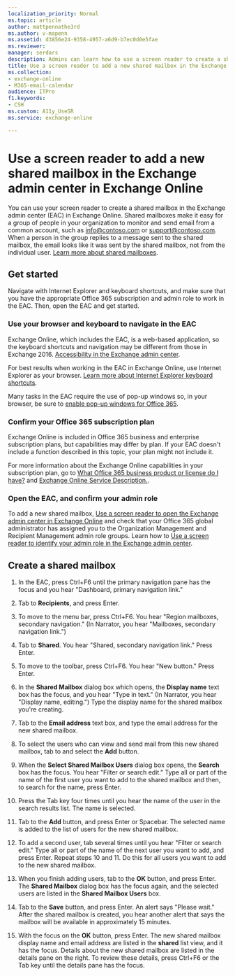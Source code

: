 ```yaml
---
localization_priority: Normal
ms.topic: article
author: mattpennathe3rd
ms.author: v-mapenn
ms.assetid: d3856e24-9358-4957-a6d9-b7ec0d0e5fae
ms.reviewer: 
manager: serdars
description: Admins can learn how to use a screen reader to create a shared mailbox in the Exchange admin center (EAC) in Exchange Online.
title: Use a screen reader to add a new shared mailbox in the Exchange admin center in Exchange Online
ms.collection: 
- exchange-online
- M365-email-calendar
audience: ITPro
f1.keywords:
- CSH
ms.custom: A11y_UseSR
ms.service: exchange-online

---
```


# Use a screen reader to add a new shared mailbox in the Exchange admin center in Exchange Online

You can use your screen reader to create a shared mailbox in the Exchange admin center (EAC) in Exchange Online. Shared mailboxes make it easy for a group of people in your organization to monitor and send email from a common account, such as info@contoso.com or support@contoso.com. When a person in the group replies to a message sent to the shared mailbox, the email looks like it was sent by the shared mailbox, not from the individual user. [Learn more about shared mailboxes](https://go.microsoft.com/fwlink/p/?LinkId=798937).

## Get started

Navigate with Internet Explorer and keyboard shortcuts, and make sure that you have the appropriate Office 365 subscription and admin role to work in the EAC. Then, open the EAC and get started.

### Use your browser and keyboard to navigate in the EAC

Exchange Online, which includes the EAC, is a web-based application, so the keyboard shortcuts and navigation may be different from those in Exchange 2016. [Accessibility in the Exchange admin center](accessibility-in-exchange-admin-center.md).

For best results when working in the EAC in Exchange Online, use Internet Explorer as your browser. [Learn more about Internet Explorer keyboard shortcuts](https://go.microsoft.com/fwlink/p/?LinkID=787614).

Many tasks in the EAC require the use of pop-up windows so, in your browser, be sure to [enable pop-up windows for Office 365](https://go.microsoft.com/fwlink/p/?LinkID=317550).

### Confirm your Office 365 subscription plan

Exchange Online is included in Office 365 business and enterprise subscription plans, but capabilities may differ by plan. If your EAC doesn't include a function described in this topic, your plan might not include it.

For more information about the Exchange Online capabilities in your subscription plan, go to [What Office 365 business product or license do I have?](https://go.microsoft.com/fwlink/p/?LinkID=797552) and [Exchange Online Service Description.](https://go.microsoft.com/fwlink/p/?LinkID=797553).

### Open the EAC, and confirm your admin role

To add a new shared mailbox, [Use a screen reader to open the Exchange admin center in Exchange Online](use-screen-reader-to-open-exchange-admin-center.md) and check that your Office 365 global administrator has assigned you to the Organization Management and Recipient Management admin role groups. Learn how to [Use a screen reader to identify your admin role in the Exchange admin center](use-screen-reader-to-identify-admin-role-in-exchange-admin-center.md).

## Create a shared mailbox

1. In the EAC, press Ctrl+F6 until the primary navigation pane has the focus and you hear "Dashboard, primary navigation link."

2. Tab to **Recipients**, and press Enter.

3. To move to the menu bar, press Ctrl+F6. You hear "Region mailboxes, secondary navigation." (In Narrator, you hear "Mailboxes, secondary navigation link.")

4. Tab to **Shared**. You hear "Shared, secondary navigation link." Press Enter.

5. To move to the toolbar, press Ctrl+F6. You hear "New button." Press Enter.

6. In the **Shared Mailbox** dialog box which opens, the **Display name** text box has the focus, and you hear "Type in text." (In Narrator, you hear "Display name, editing.") Type the display name for the shared mailbox you're creating.

7. Tab to the **Email address** text box, and type the email address for the new shared mailbox.

8. To select the users who can view and send mail from this new shared mailbox, tab to and select the **Add** button.

9. When the **Select Shared Mailbox Users** dialog box opens, the **Search** box has the focus. You hear "Filter or search edit." Type all or part of the name of the first user you want to add to the shared mailbox and then, to search for the name, press Enter.

10. Press the Tab key four times until you hear the name of the user in the search results list. The name is selected.

11. Tab to the **Add** button, and press Enter or Spacebar. The selected name is added to the list of users for the new shared mailbox.

12. To add a second user, tab several times until you hear "Filter or search edit." Type all or part of the name of the next user you want to add, and press Enter. Repeat steps 10 and 11. Do this for all users you want to add to the new shared mailbox.

13. When you finish adding users, tab to the **OK** button, and press Enter. The **Shared Mailbox** dialog box has the focus again, and the selected users are listed in the **Shared Mailbox Users** box.

14. Tab to the **Save** button, and press Enter. An alert says "Please wait." After the shared mailbox is created, you hear another alert that says the mailbox will be available in approximately 15 minutes.

15. With the focus on the **OK** button, press Enter. The new shared mailbox display name and email address are listed in the **shared** list view, and it has the focus. Details about the new shared mailbox are listed in the details pane on the right. To review these details, press Ctrl+F6 or the Tab key until the details pane has the focus.
